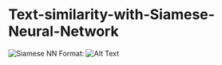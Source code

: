 # Text-similarity-with-Siamese-Neural-Network

![Siamese NN](https://github.com/ab-bh/Text-similarity-with-Siamese-Neural-Network/blob/master/siamese.png)
Format: ![Alt Text](url)
